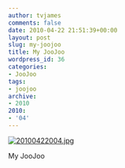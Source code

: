 ```yaml
---
author: tvjames
comments: false
date: 2010-04-22 21:51:39+00:00
layout: post
slug: my-joojoo
title: My JooJoo
wordpress_id: 36
categories:
- JooJoo
tags:
- joojoo
archive: 
- 2010
2010:
- '04'
---
```


[![20100422004.jpg](//i1370.photobucket.com/albums/ag258/thomasvjames/20100422004_zps655ded12.jpg)](http://s1370.photobucket.com/user/thomasvjames/media/20100422004_zps655ded12.jpg.html "photo 20100422004_zps655ded12.jpg")

My JooJoo
